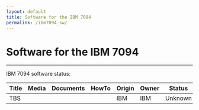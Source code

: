 ```yaml
---
layout: default
title: Software for the IBM 7094
permalink: /ibm7094_sw/
---
```


# Software for the IBM 7094

---

IBM 7094 software status:

| Title   | Media                                                | Documents | HowTo | Origin | Owner | Status                                |
| ------- | ---------------------------------------------------- | --------- | ----- | ------ | ----- | ------------------------------------- |
| TBS |     |           |       | IBM    | IBM   | Unknown |
